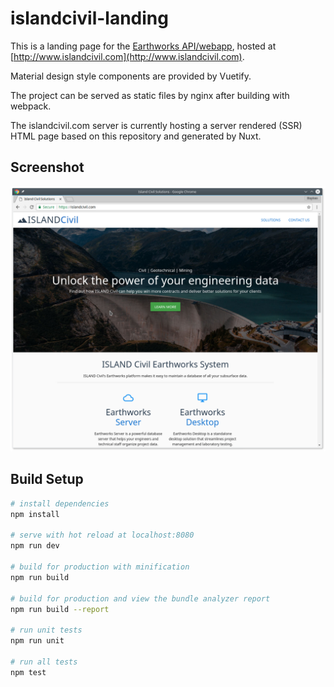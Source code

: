 # islandcivil-landing


This is a landing page for the [Earthworks API/webapp](http://www.github.com/stephenhillier/earthworks-demo), hosted at [http://www.islandcivil.com](http://www.islandcivil.com).

Material design style components are provided by Vuetify.

The project can be served as static files by nginx after building with webpack.

The islandcivil.com server is currently hosting a server rendered (SSR) HTML page based on this repository and generated by Nuxt.

## Screenshot

![Islandcivil.com](./screenshot.png)

## Build Setup

``` bash
# install dependencies
npm install

# serve with hot reload at localhost:8080
npm run dev

# build for production with minification
npm run build

# build for production and view the bundle analyzer report
npm run build --report

# run unit tests
npm run unit

# run all tests
npm test
```
